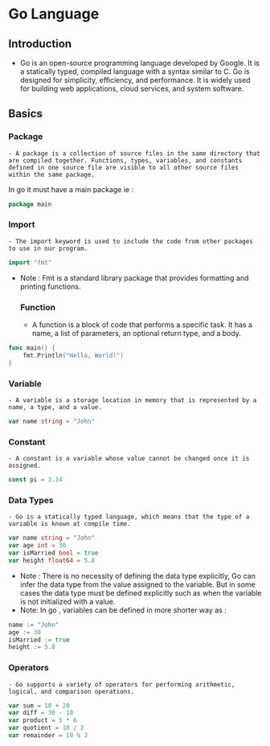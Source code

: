 # Go Language
## Introduction
- Go is an open-source programming language developed by Google. It is a statically typed, compiled language with a syntax similar to C. Go is designed for simplicity, efficiency, and performance. It is widely used for building web applications, cloud services, and system software.

## Basics
   ### Package
    - A package is a collection of source files in the same directory that are compiled together. Functions, types, variables, and constants defined in one source file are visible to all other source files within the same package.
In go it must have a main package ie :
```go
package main
```
   ### Import
    - The import keyword is used to include the code from other packages to use in our program. 
```go
import "fmt"
```
- Note : Fmt is a standard library package that provides formatting and printing functions.
   ### Function
    - A function is a block of code that performs a specific task. It has a name, a list of parameters, an optional return type, and a body. 
```go
func main() {
    fmt.Println("Hello, World!")
}
```
   ### Variable
    - A variable is a storage location in memory that is represented by a name, a type, and a value. 
```go
var name string = "John"
```
   ### Constant
    - A constant is a variable whose value cannot be changed once it is assigned. 
```go
const pi = 3.14
```
   ### Data Types
    - Go is a statically typed language, which means that the type of a variable is known at compile time. 
```go
var name string = "John"
var age int = 30
var isMarried bool = true
var height float64 = 5.8
```

- Note : There is no necessity of defining the data type explicitly, Go can infer the data type from the value assigned to the variable. But in some cases the data type must be defined explicitly such as when the variable is not initialized with a value.
 - Note: In go , variables can be defined in more shorter way as :
```go
name := "John"
age := 30
isMarried := true
height := 5.8
```
   ### Operators
    - Go supports a variety of operators for performing arithmetic, logical, and comparison operations. 
```go
var sum = 10 + 20
var diff = 30 - 10
var product = 5 * 6
var quotient = 10 / 2
var remainder = 10 % 3
```